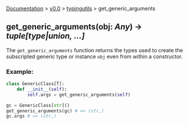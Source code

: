 [Documentation](/docs/documentation.md) >
 [v0.0](/docs/0.0/version.md) >
  [typingutils](/docs/0.0/typingutils/module.md) >
   get_generic_arguments

## get_generic_arguments(obj: _Any_) -> _tuple[type|union, ...]_

The `get_generic_arguments` function returns the types used to create the subscripted generic type or instance `obj` even from within a constructor.

### Example:
```python
class GenericClass[T]:
    def __init__(self):
        self.args = get_generic_arguments(self)

gc = GenericClass[str]()
get_generic_arguments(gc) # => (str,)
gc.args # => (str,)
```